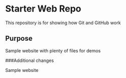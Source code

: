 # Starter Web Repo

This repository is for showing how Git and GitHub work

## Purpose

Sample website with plenty of files for demos

###Additional changes

Sample website